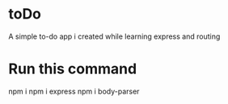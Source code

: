 # toDo
A simple to-do app i created while learning express and routing
# Run this command
npm i
npm i express
npm i body-parser
